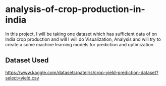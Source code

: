 # analysis-of-crop-production-in-india
In this project, I will be taking one dataset which has sufficient data of on India crop production and will I will do Visualization, Analysis and will try to create a some machine learning models for prediction and  optimization



## Dataset Used 
https://www.kaggle.com/datasets/patelris/crop-yield-prediction-dataset?select=yield.csv
